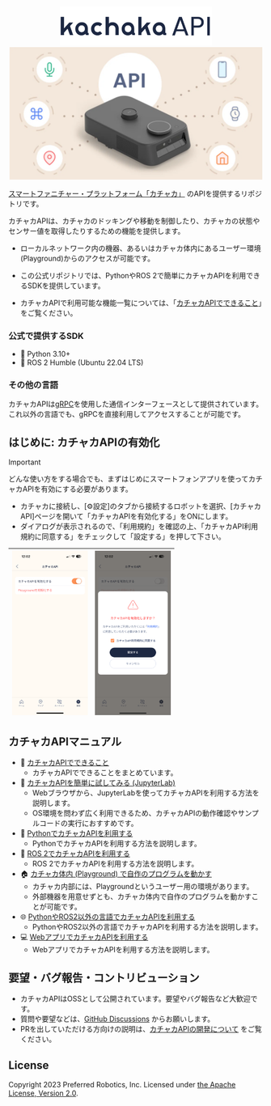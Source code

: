 <div align="center">

  <img src="docs/images/kachaka_api_logo.png" width="300">

  <img src="docs/images/kachaka_api.webp" width="500">

</div>


[スマートファニチャー・プラットフォーム「カチャカ」](https://kachaka.life/) のAPIを提供するリポジトリです。

カチャカAPIは、カチャカのドッキングや移動を制御したり、カチャカの状態やセンサー値を取得したりするための機能を提供します。

* ローカルネットワーク内の機器、あるいはカチャカ体内にあるユーザー環境(Playground)からのアクセスが可能です。
* この公式リポジトリでは、PythonやROS 2で簡単にカチャカAPIを利用できるSDKを提供しています。

* カチャカAPIで利用可能な機能一覧については、「[カチャカAPIでできること](./docs/FEATURES.md)」をご覧ください。

### 公式で提供するSDK

* 🐍 Python 3.10+
* 🤖 ROS 2 Humble (Ubuntu 22.04 LTS)

### その他の言語
カチャカAPIは[gRPC](https://grpc.io/)を使用した通信インターフェースとして提供されています。
これ以外の言語でも、gRPCを直接利用してアクセスすることが可能です。

## はじめに: カチャカAPIの有効化
> [!IMPORTANT]
> どんな使い方をする場合でも、まずはじめにスマートフォンアプリを使ってカチャカAPIを有効にする必要があります。

* カチャカに接続し、[⚙設定]のタブから接続するロボットを選択、[カチャカAPI]ページを開いて「カチャカAPIを有効化する」をONにします。
* ダイアログが表示されるので、「利用規約」を確認の上、「カチャカAPI利用規約に同意する」をチェックして「設定する」を押して下さい。

| <img src="./docs/images/spapp_kachaka_api_screen.png" width="150"> | <img src="./docs/images/spapp_kachaka_api_enable_dialog.png" width="150"> |
|:---:|:---:|

## カチャカAPIマニュアル

* 📖 [カチャカAPIでできること](./docs/FEATURES.md)
    * カチャカAPIでできることをまとめています。
* 🚀 [カチャカAPIを簡単に試してみる (JupyterLab)](./docs/QUICKSTART.md)
    * Webブラウザから、JupyterLabを使ってカチャカAPIを利用する方法を説明します。
    * OS環境を問わず広く利用できるため、カチャカAPIの動作確認やサンプルコードの実行におすすめです。
* 🐍 [PythonでカチャカAPIを利用する](./docs/PYTHON.md)
    * PythonでカチャカAPIを利用する方法を説明します。
* 🤖 [ROS 2でカチャカAPIを利用する](./docs/ROS2.md)
    * ROS 2でカチャカAPIを利用する方法を説明します。
* 🏠 [カチャカ体内 (Playground) で自作のプログラムを動かす](./docs/PLAYGROUND.md)
    * カチャカ内部には、Playgroundというユーザー用の環境があります。
    * 外部機器を用意せずとも、カチャカ体内で自作のプログラムを動かすことが可能です。
* 🌐 [PythonやROS2以外の言語でカチャカAPIを利用する](./docs/GRPC.md)
    * PythonやROS2以外の言語でカチャカAPIを利用する方法を説明します。
* 💻 [WebアプリでカチャカAPIを利用する](./docs/WEB.md)
    * WebアプリでカチャカAPIを利用する方法を説明します。

## 要望・バグ報告・コントリビューション

* カチャカAPIはOSSとして公開されています。要望やバグ報告など大歓迎です。
* 質問や要望などは、[GitHub Discussions](https://github.com/pf-robotics/kachaka-api/discussions) からお願いします。
* PRを出していただける方向けの説明は、[カチャカAPIの開発について](./docs/CONTRIBUTION.md) をご覧ください。

## License
Copyright 2023 Preferred Robotics, Inc.
Licensed under [the Apache License, Version 2.0](LICENSE).
